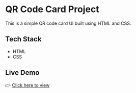 # QR Code Card Project  

This is a simple QR code card UI built using HTML and CSS.  

## Tech Stack  
- HTML  
- CSS  

## Live Demo  
👉 [Click here to view](https://muskanch0408-collab.github.io/qr-card-project/)  

